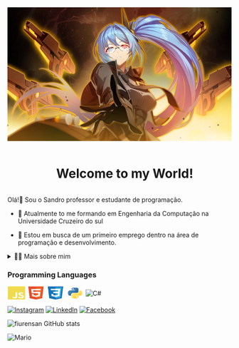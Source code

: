 <!--título-->
<img width="1000px" height="300px" src="mari fundo.png" alt="Mari">
<div id="user-content-toc">
  <ul align="center">
    <summary><h1 style="display: inline-block">Welcome to my World!</h1></summary>
</div>

<!-- Presentation -->
<p>
  Olá!👋 Sou o Sandro professor e estudante de programação.

  - 🌱 Atualmente to me formando em Engenharia da Computação na Universidade Cruzeiro do sul 

  - 🔭 Estou em busca de um primeiro emprego dentro na área de programação e desenvolvimento.
</p>

<!-- Dropdown -->
<details>
  <summary>👨‍💻 Mais sobre mim</summary>

  - 💬 Tenho 32 anos, comecei a estuda programação em 2022 porém só conteúdo teórico, minha primeira experiência de fato com programação foi em 2023, quando me tornei professor e comecei a lessionar aulas sobre programação, meu inglês é intermediário, atualmente além da faculdade estudo: python,SQL,AWS,React e já utilizo: HTML,CSS,JAVASCRIPT,C#,POWERBI e VBA.

  - ⚡ No meu tempo livre gosto muito de games então costumo mais ficar em casa, leio livros também sobre investigação criminal e afins, boardgames no geral, mais geralmente com o foco em RPG são os que mais gosto ^^.
</details>
<!-- Skills: Programming Languages -->
  <div style="flex-basis: 48%;">
    <h3>Programming Languages</h3>
    <img align="center" alt="Js" height="30" width="40" src="https://raw.githubusercontent.com/devicons/devicon/master/icons/javascript/javascript-plain.svg">
    <img align="center" alt="HTML" height="30" width="40" src="https://raw.githubusercontent.com/devicons/devicon/master/icons/html5/html5-original.svg">
    <img align="center" alt="CSS" height="30" width="40" src="https://raw.githubusercontent.com/devicons/devicon/master/icons/css3/css3-original.svg">
    <img align="center" alt="Python" height="30" width="40" src="https://raw.githubusercontent.com/devicons/devicon/master/icons/python/python-original.svg">
    <img align="center" alt="C#" height="30" width="40" src="https://cdn.jsdelivr.net/gh/devicons/devicon/icons/c/c-original.svg">
  </div>
  <p></p>
  
<!-- Links -->
[![Instagram](https://img.shields.io/badge/Instagram-E4405F?style=for-the-badge&logo=instagram&logoColor=white)](https://www.instagram.com/negan.fiuren/)
[![LinkedIn](https://img.shields.io/badge/LinkedIn-0077B5?style=for-the-badge&logo=linkedin&logoColor=white)](https://www.linkedin.com/in/sandro-de-souza-firminoti/)
[![Facebook](https://img.shields.io/badge/Facebook-1877F2?style=for-the-badge&logo=facebook&logoColor=white)](https://www.facebook.com/negan.fiuren/)

<!-- GithubStats -->
![fiurensan GitHub stats](https://github-readme-stats.vercel.app/api?username=variablebee&show_icons=true&theme=gotham)

 <!-- Portfolio -->

<!-- GIF -->
![Mario](https://github.com/FiurenSan/fiurensan/assets/162381436/28aae85a-52df-43aa-9bbe-8a2c4e9ea42a)

  

  

